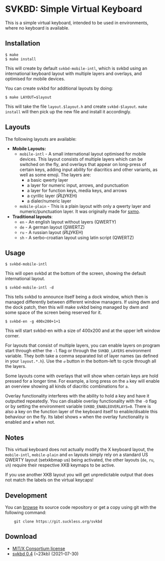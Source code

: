 SVKBD: Simple Virtual Keyboard
==============================
This is a simple virtual keyboard, intended to be used in environments,
where no keyboard is available.

Installation
------------

	$ make
	$ make install

This will create by default `svkbd-mobile-intl`, which is svkbd using an international
keyboard layout with multiple layers and overlays, and optimised for mobile devices.

You can create svkbd for additional layouts by doing:

	$ make LAYOUT=$layout

This will take the file `layout.$layout.h` and create `svkbd-$layout`.
`make install` will then pick up the new file and install it accordingly.

Layouts
-------

The following layouts are available:

* **Mobile Layouts:**
    * ``mobile-intl`` - A small international layout optimised for mobile devices. This layout consists of multiple layers which
        can be switched on the fly, and overlays that appear on long-press of certain keys, adding input ability for
        diacritics and other variants, as well as some emoji. The layers are:
        * a basic qwerty layer
        * a layer for numeric input, arrows, and punctuation
        * a layer for function keys, media keys, and arrows
        * a cyrillic layer (ЙЦУКЕН)
        * a dialer/numeric layer
    * ``mobile-plain`` - This is a plain layout with only a qwerty layer and numeric/punctuation layer. It was
        originally made for [sxmo](https://sr.ht/~mil/Sxmo/).
* **Traditional layouts**:
    * ``en`` - An english layout without layers (QWERTY)
    * ``de`` - A german layout (QWERTZ)
    * ``ru`` - A russian layout (ЙЦУКЕН)
    * ``sh`` - A serbo-croatian layout using latin script (QWERTZ)

Usage
-----

	$ svkbd-mobile-intl

This will open svkbd at the bottom of the screen, showing the default
international layout.

	$ svkbd-mobile-intl -d

This tells svkbd to announce itself being a dock window, which then
is managed differently between different window managers. If using dwm
and the dock patch, then this will make svkbd being managed by dwm and
some space of the screen being reserved for it.

	$ svkbd-en -g 400x200+1+1

This will start svkbd-en with a size of 400x200 and at the upper left
window corner.

For layouts that consist of multiple layers, you can enable layers on program start through either the ``-l`` flag or
through the ``SVKBD_LAYERS`` environment variable.  They both take a comma separated list of layer names (as defined in
your ``layout.*.h``). Use the ``↺`` button in the bottom-left to cycle through all the layers.

Some layouts come with overlays that will show when certain keys are hold pressed for a longer time. For
example, a long press on the ``a`` key will enable an overview showing all kinds of diacritic combinations for ``a``.

Overlay functionality interferes with the ability to hold a key and have it outputted repeatedly.  You can disable
overlay functionality with the ``-O`` flag or by setting the environment variable ``SVKBD_ENABLEOVERLAYS=0``. There is
also a key on the function layer of the keyboard itself to enable/disable this behaviour on the fly. Its label shows
``≅`` when the overlay functionality is enabled and ``≇`` when not.

Notes
-----

This virtual keyboard does not actually modify the X keyboard layout, the ``mobile-intl``, ``mobile-plain`` and ``en`` layouts simply rely on a standard US QWERTY layout (setxkbmap us) being activated, the other layouts (``de``, ``ru``, ``sh``) require their respective XKB keymaps to be active.

If you use another XKB layout you will get unpredictable output that does not match the labels on the virtual keycaps!


Development
-----------
You can [browse](//git.suckless.org/svkbd) its source code repository or get a
copy using git with the following command:

        git clone https://git.suckless.org/svkbd


Download
--------
* [MIT/X Consortium license](//git.suckless.org/svkbd/plain/LICENSE)
* [svkbd 0.4](//dl.suckless.org/tools/svkbd-0.4.tar.gz) (~23kb) (2021-07-30)
